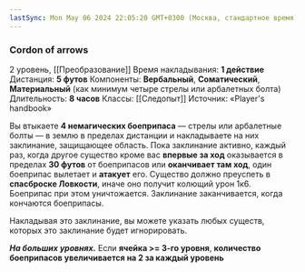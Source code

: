 ```yaml
---
lastSync: Mon May 06 2024 22:05:20 GMT+0300 (Москва, стандартное время)
---
```

### Cordon of arrows
2 уровень, [[Преобразование]]
Время накладывания: **1 действие**
Дистанция: **5 футов**
Компоненты: **Вербальный**, **Соматический**, **Материальный** (как минимум четыре стрелы или арбалетных болта)
Длительность: **8 часов**
Классы: [[Следопыт]]
Источник: «Player's handbook»

Вы втыкаете **4 немагических боеприпаса** — стрелы или арбалетные болты — в землю в пределах дистанции и накладываете на них заклинание, защищающее область. Пока заклинание активно, каждый раз, когда другое существо кроме вас **впервые за ход** оказывается в пределах **30 футов** от боеприпасов или **оканчивает там ход**, один боеприпас вылетает и **атакует** его. Существо должно преуспеть в **спасброске Ловкости**, иначе оно получит колющий урон 1к6. Боеприпас при этом уничтожается. Заклинание заканчивается, когда кончаются боеприпасы.

Накладывая это заклинание, вы можете указать любых существ, которых это заклинание будет игнорировать.

**_На больших уровнях._** Если **ячейка >= 3-го уровня**, **количество боеприпасов увеличивается на 2 за каждый уровень**